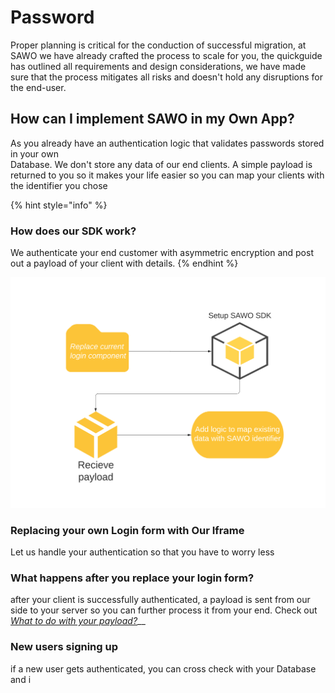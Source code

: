 # Password

Proper planning is critical for the conduction of successful migration, at  SAWO we have already crafted the process to scale for you, the quickguide has outlined all requirements and design considerations, we have made sure that the process mitigates all risks and doesn't hold any disruptions for the end-user.  


## How can I implement SAWO in my Own App?

As you already have an authentication logic that validates passwords stored in your own   
Database. We don't store any data of our end clients. A simple payload is returned to you so it makes your life easier so you can map your clients with the identifier you chose



{% hint style="info" %}
### How does our SDK work? 

We authenticate your end customer with asymmetric encryption and post out a payload of your client with details.
{% endhint %}

![](.gitbook/assets/flowchart-3-.png)

### Replacing your own Login form with Our Iframe

Let us handle your authentication so that you have to worry less

### What happens after you replace your login form?

after your client is successfully authenticated, a payload is sent from our side to your server so you can further process it from your end. Check out [_What to do with your payload?_](additonal-content/what-to-do-with-your-payload.md)\_\_

### New users signing up

if a new user gets authenticated, you can cross check with your Database and i



